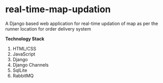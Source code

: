 # real-time-map-updation

A Django based web application for real-time updation of map as per the runner location for order delivery system

**Technology Stack**   
1. HTML/CSS   
2. JavaScript
3. Django
4. Django Channels
5. SqlLite
6. RabbitMQ
